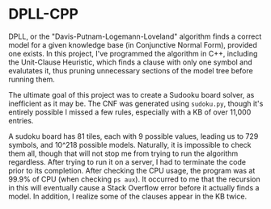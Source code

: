 # DPLL-CPP

DPLL, or the "Davis-Putnam-Logemann-Loveland" algorithm finds a correct model for a given knowledge base (in Conjunctive Normal Form), provided one exists. In this project, I've programmed the algorithm in C++, including the Unit-Clause Heuristic, which finds a clause with only one symbol and evalutates it, thus pruning unnecessary sections of the model tree before running them.

The ultimate goal of this project was to create a Sudooku board solver, as inefficient as it may be. The CNF was generated using `sudoku.py`, though it's entirely possible I missed a few rules, especially with a KB of over 11,000 entries.

A sudoku board has 81 tiles, each with 9 possible values, leading us to 729 symbols, and 10^218 possible models. Naturally, it is impossible to check them all, though that will not stop me from trying to run the algorithm regardless. After trying to run it on a server, I had to terminate the code prior to its completion. After checking the CPU usage, the program was at 99.9% of CPU (when checking `ps aux`). It occurred to me that the recursion in this will eventually cause a Stack Overflow error before it actually finds a model. In addition, I realize some of the clauses appear in the KB twice.
